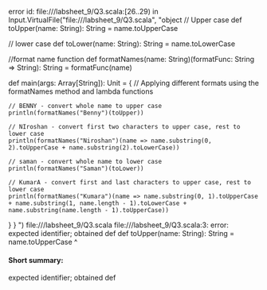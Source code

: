 error id: file://<WORKSPACE>/labsheet_9/Q3.scala:[26..29) in Input.VirtualFile("file://<WORKSPACE>/labsheet_9/Q3.scala", "object 
  // Upper case
  def toUpper(name: String): String = name.toUpperCase

  // lower case
  def toLower(name: String): String = name.toLowerCase

  //format name function
  def formatNames(name: String)(formatFunc: String => String): String = formatFunc(name)

  def main(args: Array[String]): Unit = {
    // Applying different formats using the formatNames method and lambda functions

    // BENNY - convert whole name to upper case
    println(formatNames("Benny")(toUpper))

    // NIroshan - convert first two characters to upper case, rest to lower case
    println(formatNames("Niroshan")(name => name.substring(0, 2).toUpperCase + name.substring(2).toLowerCase))

    // saman - convert whole name to lower case
    println(formatNames("Saman")(toLower))

    // KumarA - convert first and last characters to upper case, rest to lower case
    println(formatNames("Kumara")(name => name.substring(0, 1).toUpperCase + name.substring(1, name.length - 1).toLowerCase + name.substring(name.length - 1).toUpperCase))
  }
}
")
file://<WORKSPACE>/labsheet_9/Q3.scala
file://<WORKSPACE>/labsheet_9/Q3.scala:3: error: expected identifier; obtained def
  def toUpper(name: String): String = name.toUpperCase
  ^
#### Short summary: 

expected identifier; obtained def